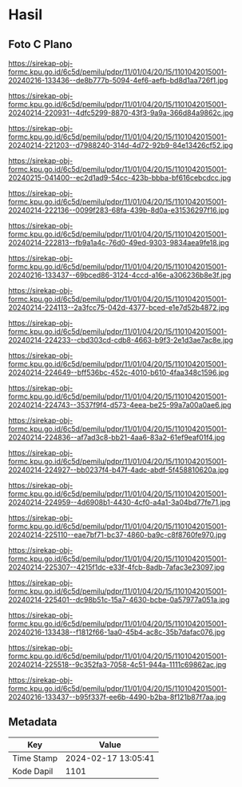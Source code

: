 # Hasil

## Foto C Plano

https://sirekap-obj-formc.kpu.go.id/6c5d/pemilu/pdpr/11/01/04/20/15/1101042015001-20240216-133436--de8b777b-5094-4ef6-aefb-bd8d1aa726f1.jpg

https://sirekap-obj-formc.kpu.go.id/6c5d/pemilu/pdpr/11/01/04/20/15/1101042015001-20240214-220931--4dfc5299-8870-43f3-9a9a-366d84a9862c.jpg

https://sirekap-obj-formc.kpu.go.id/6c5d/pemilu/pdpr/11/01/04/20/15/1101042015001-20240214-221203--d7988240-314d-4d72-92b9-84e13426cf52.jpg

https://sirekap-obj-formc.kpu.go.id/6c5d/pemilu/pdpr/11/01/04/20/15/1101042015001-20240215-041400--ec2d1ad9-54cc-423b-bbba-bf616cebcdcc.jpg

https://sirekap-obj-formc.kpu.go.id/6c5d/pemilu/pdpr/11/01/04/20/15/1101042015001-20240214-222136--0099f283-68fa-439b-8d0a-e31536297f16.jpg

https://sirekap-obj-formc.kpu.go.id/6c5d/pemilu/pdpr/11/01/04/20/15/1101042015001-20240214-222813--fb9a1a4c-76d0-49ed-9303-9834aea9fe18.jpg

https://sirekap-obj-formc.kpu.go.id/6c5d/pemilu/pdpr/11/01/04/20/15/1101042015001-20240216-133437--69bced86-3124-4ccd-a16e-a306236b8e3f.jpg

https://sirekap-obj-formc.kpu.go.id/6c5d/pemilu/pdpr/11/01/04/20/15/1101042015001-20240214-224113--2a3fcc75-042d-4377-bced-e1e7d52b4872.jpg

https://sirekap-obj-formc.kpu.go.id/6c5d/pemilu/pdpr/11/01/04/20/15/1101042015001-20240214-224233--cbd303cd-cdb8-4663-b9f3-2e1d3ae7ac8e.jpg

https://sirekap-obj-formc.kpu.go.id/6c5d/pemilu/pdpr/11/01/04/20/15/1101042015001-20240214-224649--bff536bc-452c-4010-b610-4faa348c1596.jpg

https://sirekap-obj-formc.kpu.go.id/6c5d/pemilu/pdpr/11/01/04/20/15/1101042015001-20240214-224743--3537f9f4-d573-4eea-be25-99a7a00a0ae6.jpg

https://sirekap-obj-formc.kpu.go.id/6c5d/pemilu/pdpr/11/01/04/20/15/1101042015001-20240214-224836--af7ad3c8-bb21-4aa6-83a2-61ef9eaf01f4.jpg

https://sirekap-obj-formc.kpu.go.id/6c5d/pemilu/pdpr/11/01/04/20/15/1101042015001-20240214-224927--bb0237f4-b47f-4adc-abdf-5f458810620a.jpg

https://sirekap-obj-formc.kpu.go.id/6c5d/pemilu/pdpr/11/01/04/20/15/1101042015001-20240214-224959--4d6908b1-4430-4cf0-a4a1-3a04bd77fe71.jpg

https://sirekap-obj-formc.kpu.go.id/6c5d/pemilu/pdpr/11/01/04/20/15/1101042015001-20240214-225110--eae7bf71-bc37-4860-ba9c-c8f8760fe970.jpg

https://sirekap-obj-formc.kpu.go.id/6c5d/pemilu/pdpr/11/01/04/20/15/1101042015001-20240214-225307--4215f1dc-e33f-4fcb-8adb-7afac3e23097.jpg

https://sirekap-obj-formc.kpu.go.id/6c5d/pemilu/pdpr/11/01/04/20/15/1101042015001-20240214-225401--dc98b51c-15a7-4630-bcbe-0a57977a051a.jpg

https://sirekap-obj-formc.kpu.go.id/6c5d/pemilu/pdpr/11/01/04/20/15/1101042015001-20240216-133438--f1812f66-1aa0-45b4-ac8c-35b7dafac076.jpg

https://sirekap-obj-formc.kpu.go.id/6c5d/pemilu/pdpr/11/01/04/20/15/1101042015001-20240214-225518--9c352fa3-7058-4c51-944a-1111c69862ac.jpg

https://sirekap-obj-formc.kpu.go.id/6c5d/pemilu/pdpr/11/01/04/20/15/1101042015001-20240216-133437--b95f337f-ee6b-4490-b2ba-8f121b87f7aa.jpg


## Metadata

| Key        | Value               |
| ---------- | ------------------- |
| Time Stamp | 2024-02-17 13:05:41 |
| Kode Dapil | 1101                |



